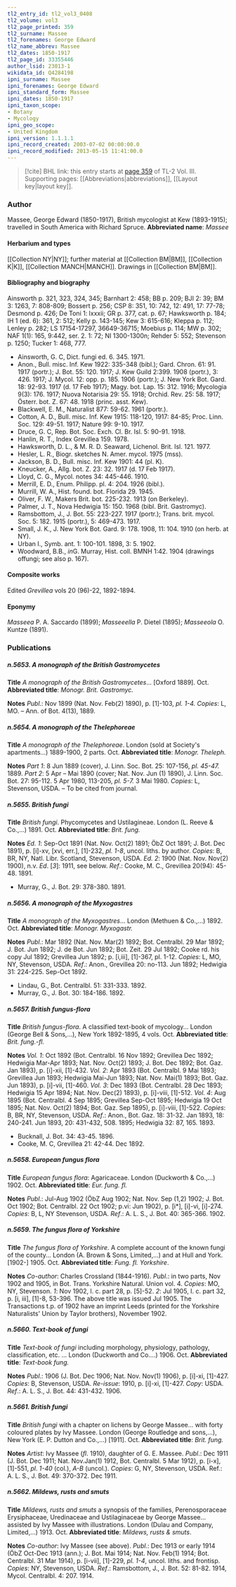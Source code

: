 ```yaml
---
tl2_entry_id: tl2_vol3_0408
tl2_volume: vol3
tl2_page_printed: 359
tl2_surname: Massee
tl2_forenames: George Edward
tl2_name_abbrev: Massee
tl2_dates: 1850-1917
tl2_page_id: 33355446
author_lsid: 23013-1
wikidata_id: Q4284198
ipni_surname: Massee
ipni_forenames: George Edward
ipni_standard_form: Massee
ipni_dates: 1850-1917
ipni_taxon_scope: 
- Botany
- Mycology
ipni_geo_scope: 
- United Kingdom
ipni_version: 1.1.1.1
ipni_record_created: 2003-07-02 00:00:00.0
ipni_record_modified: 2013-05-15 11:41:00.0
---
```



> [!cite] BHL link: this entry starts at [page 359](https://www.biodiversitylibrary.org/page/33355446) of TL-2 Vol. III.
> Supporting pages: [[Abbreviations|abbreviations]], [[Layout key|layout key]].

### Author

Massee, George Edward (1850-1917), British mycologist at Kew (1893-1915); travelled in South America with Richard Spruce. 
**Abbreviated name**: *Massee*

#### Herbarium and types

[[Collection NY|NY]]; further material at [[Collection BM|BM]], [[Collection K|K]], [[Collection MANCH|MANCH]]. Drawings in [[Collection BM|BM]].

#### Bibliography and biography

Ainsworth p. 321, 323, 324, 345; Barnhart 2: 458; BB p. 209; BJI 2: 39; BM 3: 1263, 7: 808-809; Bossert p. 256; CSP 8: 351, 10: 742, 12: 491, 17: 77-78; Desmond p. 426; De Toni 1: lxxxii; GR p. 377, cat. p. 67; Hawksworth p. 184; IH 1 (ed. 6): 361, 2: 512; Kelly p. 143-145; Kew 3: 615-616; Kleppa p. 112; Lenley p. 282; LS 17154-17297, 36649-36715; Moebius p. 114; MW p. 302; NAF 1(1): 165, 9:442, ser. 2. 1: 72; NI 1300-1300n; Rehder 5: 552; Stevenson p. 1250; Tucker 1: 468, 777.
- Ainsworth, G. C, Dict. fungi ed. 6. 345. 1971.
- Anon., Bull. misc. Inf. Kew 1922: 335-348 (bibl.); Gard. Chron. 61: 91. 1917 (portr.); J. Bot. 55: 120. 1917; J. Kew Guild 2:399. 1908 (portr.), 3: 426. 1917; J. Mycol. 12: opp. p. 185. 1906 (portr.); J. New York Bot. Gard. 18: 92-93. 1917 (d. 17 Feb 1917); Magy. bot. Lap. 15: 312. 1916; Mycologia 9(3): 176. 1917; Nuova Notarisia 29: 55. 1918; Orchid. Rev. 25: 58. 1917; Österr. bot. Z. 67: 48. 1918 (princ. asst. Kew).
- Blackwell, E. M., Naturalist 877: 59-62. 1961 (portr.).
- Cotton, A. D., Bull. misc. Inf. Kew 1915: 118-120, 1917: 84-85; Proc. Linn. Soc. 129: 49-51. 1917; Nature 99: 9-10. 1917.
- Druce, G. C, Rep. Bot. Soc. Exch. Cl. Br. Isl. 5: 90-91. 1918.
- Hanlin, R. T., Index Grevillea 159. 1978.
- Hawksworth, D. L., & M. R. D. Seaward, Lichenol. Brit. Isl. 121. 1977.
- Hesler, L. R., Biogr. sketches N. Amer. mycol. 1975 (mss).
- Jackson, B. D., Bull. misc. Inf. Kew 1901: 44 (pl. K).
- Kneucker, A., Allg. bot. Z. 23: 32. 1917 (d. 17 Feb 1917).
- Lloyd, C. G., Mycol. notes 34: 445-446. 1910.
- Merrill, E. D., Enum. Philipp. pl. 4: 204. 1926 (bibl.).
- Murrill, W. A., Hist. found. bot. Florida 29. 1945.
- Oliver, F. W., Makers Brit. bot. 225-232. 1913 (on Berkeley).
- Palmer, J. T., Nova Hedwigia 15: 150. 1968 (bibl. Brit. Gastromyc).
- Ramsbottom, J., J. Bot. 55: 223-227. 1917 (portr.); Trans. brit. mycol. Soc. 5: 182. 1915 (portr.), 5: 469-473. 1917.
- Small, J. K., J. New York Bot. Gard. 9: 178. 1908, 11: 104. 1910 (on herb. at NY).
- Urban I., Symb. ant. 1: 100-101. 1898, 3: 5. 1902.
- Woodward, B.B., *in*G. Murray, Hist. coll. BMNH 1:42. 1904 (drawings offungi; see also p. 167).

#### Composite works

Edited *Grevillea* vols 20 (96)-22, 1892-1894.

#### Eponymy

*Masseea* P. A. Saccardo (1899); *Masseeella* P. Dietel (1895); *Masseeola* O. Kuntze (1891).

### Publications

##### n.5653. A monograph of the British Gastromycetes

**Title**
*A monograph of the British Gastromycetes*... \[Oxford 1889\]. Oct.
**Abbreviated title**: *Monogr. Brit. Gastromyc.*

**Notes**
*Publ*.: Nov 1899 (Nat. Nov. Feb(2) 1890), p. \[1\]-103, *pl. 1-4. Copies*: L, MO. – Ann. of Bot. 4(13), 1889.

##### n.5654. A monograph of the Thelephoreae

**Title**
*A monograph of the Thelephoreae*. London (sold at Society's apartments...) 1889-1900, 2 parts. Oct.
**Abbreviated title**: *Monogr. Theleph.*

**Notes**
*Part 1*: 8 Jun 1889 (cover), J. Linn. Soc. Bot. 25: 107-156, *pl. 45-47.* 1889.
*Part 2*: 5 Apr – Mai 1890 (cover; Nat. Nov. Jun (1) 1890), J. Linn. Soc. Bot. 27: 95-112. 5 Apr 1980, 113-205, *pl. 5-7.* 3 Mai 1980.
*Copies*: L, Stevenson, USDA. – To be cited from journal.

##### n.5655. British fungi

**Title**
*British fungi*. Phycomycetes and Ustilagineae. London (L. Reeve & Co.,...) 1891. Oct.
**Abbreviated title**: *Brit. fung.*

**Notes**
*Ed. 1*: Sep-Oct 1891 (Nat. Nov. Oct(2) 1891; ÖbZ Oct 1891; J. Bot. Dec 1891), p. \[i\]-xv, \[xvi, err.\], \[1\]-232, *pl. 1-8*, uncol. liths. by author. *Copies*: B, BR, NY, Natl. Libr. Scotland, Stevenson, USDA.
*Ed. 2*: 1900 (Nat. Nov. Nov(2) 1900), n.v.
*Ed*. \[*3*\]: 1911, see below.
*Ref*.: Cooke, M. C., Grevillea 20(94): 45-48. 1891.
- Murray, G., J. Bot. 29: 378-380. 1891.

##### n.5656. A monograph of the Myxogastres

**Title**
*A monograph of the Myxogastres*... London (Methuen & Co.,...) 1892. Oct.
**Abbreviated title**: *Monogr. Myxogastr.*

**Notes**
*Publ*.: Mar 1892 (Nat. Nov. Mar(2) 1892; Bot. Centralbl. 29 Mar 1892; J. Bot. Jun 1892; J. de Bot. Jun 1892; Bot. Zeit. 29 Jul 1892; Cooke rd. his copy Jul 1892; Grevillea Jun 1892; p. \[i,iii\], \[1\]-367, pl. 1-12. *Copies*: L, MO, NY, Stevenson, USDA.
*Ref*.: Anon., Grevillea 20: no-113. Jun 1892; Hedwigia 31: 224-225. Sep-Oct 1892.
- Lindau, G., Bot. Centralbl. 51: 331-333. 1892.
- Murray, G., J. Bot. 30: 184-186. 1892.

##### n.5657. British fungus-flora

**Title**
*British fungus-flora*. A classified text-book of mycology... London (George Bell & Sons,...), New York 1892-1895, 4 vols. Oct.
**Abbreviated title**: *Brit. fung.-fl.*

**Notes**
*Vol. 1*: Oct 1892 (Bot. Centralbl. 16 Nov 1892; Grevillea Dec 1892; Hedwigia Mar-Apr 1893; Nat. Nov. Oct(2) 1893; J. Bot. Dec 1892; Bot. Gaz. Jan 1893), p. \[i\]-xii, \[1\]-432.
*Vol. 2*: Apr 1893 (Bot. Centralbl. 9 Mai 1893; Grevillea Jun 1893; Hedwigia Mai-Jun 1893; Nat. Nov. Mai(1) 1893; Bot. Gaz. Jun 1893), p. \[i\]-vii, \[1\]-460.
*Vol. 3*: Dec 1893 (Bot. Centralbl. 28 Dec 1893; Hedwigia 15 Apr 1894; Nat. Nov. Dec(2) 1893), p. \[i\]-viii, \[1\]-512.
*Vol. 4*: Aug 1895 (Bot. Centralbl. 4 Sep 1895; Grevillea Sep-Oct 1895; Hedwigia 19 Oct 1895; Nat. Nov. Oct(2) 1894; Bot. Gaz. Sep 1895), p. \[i\]-viii, \[1\]-522.
*Copies*: B, BR, NY, Stevenson, USDA.
*Ref*.: Anon., Bot. Gaz. 18: 31-32. Jan 1893, 18: 240-241. Jun 1893, 20: 431-432, 508. 1895; Hedwigia 32: 87, 165. 1893.
- Bucknall, J. Bot. 34: 43-45. 1896.
- Cooke, M. C, Grevillea 21: 42-44. Dec 1892.

##### n.5658. European fungus flora

**Title**
*European fungus flora*: Agaricaceae. London (Duckworth & Co.,...) 1902. Oct.
**Abbreviated title**: *Eur. fung. fl.*

**Notes**
*Publ*.: Jul-Aug 1902 (ÖbZ Aug 1902; Nat. Nov. Sep (1,2) 1902; J. Bot. Oct 1902; Bot. Centralbl. 22 Oct 1902; p.vi: Jun 1902), p. \[i\*\], \[i\]-vi, \[i\]-274. *Copies*: B, L, NY Stevenson, USDA.
*Ref*.: A. L. S., J. Bot. 40: 365-366. 1902.

##### n.5659. The fungus flora of Yorkshire

**Title**
*The fungus flora of Yorkshire*. A complete account of the known fungi of the county... London (A. Brown & Sons, Limited,...) and at Hull and York. \[1902-\] 1905. Oct.
**Abbreviated title**: *Fung. fl. Yorkshire*.

**Notes**
*Co-author*: Charles Crossland (1844-1916).
*Publ*.: in two parts, Nov 1902 and 1905, in Bot. Trans. Yorkshire Natural. Union vol. 4.
*Copies*: MO, NY, Stevenson.
*1*: Nov 1902, l. c. part 28, p. \[5\]-52.
*2*: Jul 1905, I. c. part 32, p. \[i, iii\], \[1\]-8, 53-396.
The above title was issued Jul 1905. The Transactions t.p. of 1902 have an imprint Leeds (printed for the Yorkshire Naturalists' Union by Taylor brothers), November 1902.

##### n.5660. Text-book of fungi

**Title**
*Text-book of fungi* including morphology, physiology, pathology, classification, etc. ... London (Duckworth and Co....) 1906. Oct.
**Abbreviated title**: *Text-book fung.*

**Notes**
*Publ*.: 1906 (J. Bot. Dec 1906; Nat. Nov. Nov(1) 1906), p. \[i\]-xi, \[1\]-427. *Copies*: B, Stevenson, USDA.
*Re-issue*: 1910, p. \[i\]-xi, \[1\]-427. *Copy*: USDA.
*Ref*.: A. L. S., J. Bot. 44: 431-432. 1906.

##### n.5661. British fungi

**Title**
*British fungi* with a chapter on lichens by George Massee... with forty coloured plates by Ivy Massee. London (George Routledge and sons,...), New York (E. P. Dutton and Co.,...) \[1911\]. Oct.
**Abbreviated title**: *Brit. fung.*

**Notes**
*Artist*: Ivy Massee (*fl*. 1910), daughter of G. E. Massee.
*Publ*.: Dec 1911 (J. Bot. Dec 1911; Nat. Nov.Jan(1) 1912, Bot. Centralbl. 5 Mar 1912), p. \[i-x\], \[1\]-551, *pl*. *1-40* (col.), *A-B* (uncol.). *Copies*: G, NY, Stevenson, USDA.
Ref.: A. L. S., J. Bot. 49: 370-372. Dec 1911.

##### n.5662. Mildews, rusts and smuts

**Title**
*Mildews, rusts and smuts* a synopsis of the families, Perenosporaceae Erysiphaceae, Uredinaceae and Ustilaginaceae by George Massee... assisted by Ivy Massee with illustrations. London (Dulau and Company, Limited,...) 1913. Oct.
**Abbreviated title**: *Mildews, rusts & smuts*.

**Notes**
*Co-author*: Ivy Massee (see above).
*Publ*.: Dec 1913 or early 1914 (ÖbZ Oct-Dec 1913 (ann.); J. Bot. Mai 1914; Nat. Nov. Feb(1) 1914; Bot. Centralbl. 31 Mar 1914), p. \[i-vii\], \[1\]-229, *pl. 1-4*, uncol. liths. and frontisp. *Copies*: NY, Stevenson, USDA.
*Ref*.: Ramsbottom, J., J. Bot. 52: 81-82. 1914, Mycol. Centralbl. 4: 207. 1914.

